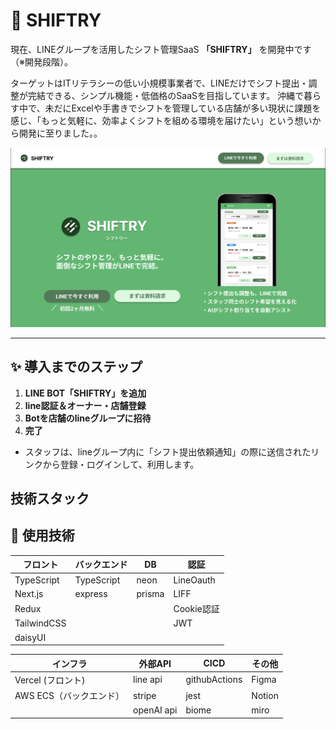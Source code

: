 # 🚀 SHIFTRY 

現在、LINEグループを活用したシフト管理SaaS **「SHIFTRY」** を開発中です（※開発段階）。

ターゲットはITリテラシーの低い小規模事業者で、LINEだけでシフト提出・調整が完結できる、シンプル機能・低価格のSaaSを目指しています。
沖縄で暮らす中で、未だにExcelや手書きでシフトを管理している店舗が多い現状に課題を感じ、「もっと気軽に、効率よくシフトを組める環境を届けたい」という想いから開発に至りました。。

![SHIFTRY pc image](public/pc_image.png)

---

## ✨ 導入までのステップ

1.  **LINE BOT「SHIFTRY」を追加**
2.  **line認証＆オーナー・店舗登録**
3.  **Botを店舗のlineグループに招待**
4.  **完了**

- スタッフは、lineグループ内に「シフト提出依頼通知」の際に送信されたリンクから登録・ログインして、利用します。

## 技術スタック

## 🧩 使用技術
| フロント | バックエンド | DB | 認証 |
| --- | --- | --- | --- |
| TypeScript | TypeScript | neon | LineOauth |
| Next.js | express | prisma | LIFF |
| Redux |  |  | Cookie認証 |
| TailwindCSS |  |  | JWT |
| daisyUI |  |  |  |

| インフラ | 外部API | CICD | その他 |
| --- | --- | --- | --- |
| Vercel (フロント) | line api | githubActions | Figma |
| AWS ECS（バックエンド） | stripe | jest | Notion |
|  | openAI api | biome | miro |
